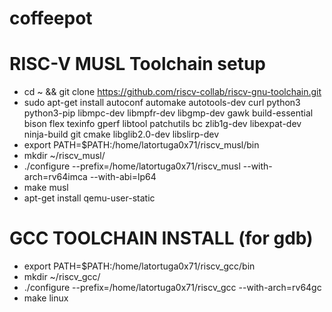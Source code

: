 # coffeepot

# RISC-V MUSL Toolchain setup
* cd ~ && git clone https://github.com/riscv-collab/riscv-gnu-toolchain.git
* sudo apt-get install autoconf automake autotools-dev curl python3 python3-pip libmpc-dev libmpfr-dev libgmp-dev gawk build-essential bison flex texinfo gperf libtool patchutils bc zlib1g-dev libexpat-dev ninja-build git cmake libglib2.0-dev libslirp-dev
* export PATH=$PATH:/home/latortuga0x71/riscv_musl/bin
* mkdir ~/riscv_musl/
* ./configure --prefix=/home/latortuga0x71/riscv_musl --with-arch=rv64imca --with-abi=lp64
* make musl
* apt-get install qemu-user-static

# GCC TOOLCHAIN INSTALL (for gdb)
* export PATH=$PATH:/home/latortuga0x71/riscv_gcc/bin
* mkdir ~/riscv_gcc/
* ./configure --prefix=/home/latortuga0x71/riscv_gcc --with-arch=rv64gc
* make linux
